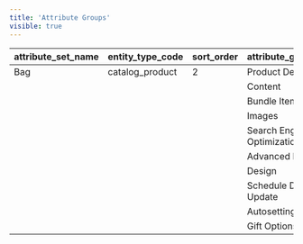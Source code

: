 ```yaml
---
title: 'Attribute Groups'
visible: true
---
```


| attribute_set_name | entity_type_code | sort_order | attribute_group_name       | attribute_group_code       | attribute_group_tab_group_code | attribute_group_sort_order | default_id |
|:-------------------|:-----------------|:-----------|:---------------------------|:---------------------------|:-------------------------------|:---------------------------|:-----------|
| Bag                | catalog_product  | 2          | Product Details            | product-details            | basic                          | 10                         | 1          |
|                    |                  |            | Content                    | content                    | basic                          | 15                         | 0          |
|                    |                  |            | Bundle Items               | bundle-items               |                                | 16                         | 0          | 
|                    |                  |            | Images                     | image-management           | basic                          | 20                         | 0          |
|                    |                  |            | Search Engine Optimization | search-engine-optimization | basic                          | 30                         | 0          |
|                    |                  |            | Advanced Pricing           | advanced-pricing           | advanced                       | 40                         | 0          |
|                    |                  |            | Design                     | design                     | advanced                       | 50                         | 0          |
|                    |                  |            | Schedule Design Update     | schedule-design-update     | advanced                       | 55                         | 0          |
|                    |                  |            | Autosettings               | autosettings               | advanced                       | 60                         | 0          |
|                    |                  |            | Gift Options               | gift-options               |                                | 61                         | 0          |